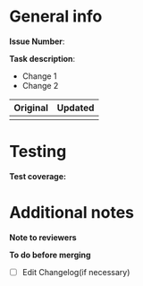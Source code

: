 # General info
<!--Delete or put N/A for any irrelevant sections-->

**Issue Number**: <!--Issue Number-->

**Task description**: 

 - Change 1
 - Change 2
 
<!-- What changed? What does this do? Provide screenshots if necessary--> 
| Original   | Updated|
|:---------------:|:---------------:|
|<!--** original screenshot **--> | <!--** updated screenshot **-->|

# Testing

**Test coverage:** 
<!-- Unit tested/manual testing only/ Some actual metrics -->

# Additional notes

**Note to reviewers**
<!-- Special instructions for testing this code-->

**To do before merging**
- [ ] Edit Changelog(if necessary)
